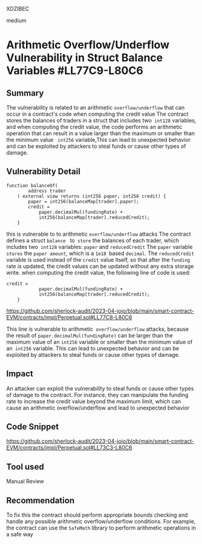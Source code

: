 XDZIBEC

medium

# Arithmetic Overflow/Underflow Vulnerability in Struct Balance Variables #LL77C9-L80C6

## Summary

The  vulnerability is related to an arithmetic `overflow/underflow` that can occur in a contract's code when computing the credit value
The contract stores the balances of traders in a struct that includes two` int128` variables, and when computing the credit value, the code performs an arithmetic operation that can result in a value larger than the maximum or smaller than the minimum value ` int256` variable,This can lead to unexpected behavior and can be exploited by attackers to steal funds or cause other types of damage.

## Vulnerability Detail


```solidity
function balanceOf(
        address trader
    ) external view returns (int256 paper, int256 credit) {
        paper = int256(balanceMap[trader].paper);
        credit =
            paper.decimalMul(fundingRate) +
            int256(balanceMap[trader].reducedCredit);
    }
```

this is vulnerable to to arithmetic `overflow/underflow` attacks
The contract defines a struct `balance ` to` store` the balances of each trader, which includes two` int128` variables: `paper` and `reducedCredit`
The `paper` variable `stores` the `paper amount`, which is a `1e18 `based `decimal`.
 The `reducedCredit` variable is used instead of the `credit` value itself, so that after the `funding `rate is updated, the credit values can be updated without any extra storage write.
when computing the credit value, the following line of code is used:

```solidity
credit =
            paper.decimalMul(fundingRate) +
            int256(balanceMap[trader].reducedCredit);
    }
```

https://github.com/sherlock-audit/2023-04-jojo/blob/main/smart-contract-EVM/contracts/impl/Perpetual.sol#LL77C8-L80C6

This line is vulnerable to arithmetic` overflow/underflow` attacks, because the result of `paper.decimalMul(fundingRate)` can be larger than the maximum value of an `int256` variable or smaller than the minimum value of an` int256` variable. This can lead to unexpected behavior and can be exploited by attackers to steal funds or cause other types of damage.

## Impact

An attacker can exploit the vulnerability to steal funds or cause other types of damage to the contract. For instance, they can manipulate the funding rate to increase the credit value beyond the maximum limit, which can cause an arithmetic overflow/underflow and lead to unexpected behavior

## Code Snippet

https://github.com/sherlock-audit/2023-04-jojo/blob/main/smart-contract-EVM/contracts/impl/Perpetual.sol#LL73C3-L80C6

## Tool used

Manual Review

## Recommendation

To fix this  the contract should perform appropriate bounds checking and handle any possible arithmetic overflow/underflow conditions. For example, the contract can use the `SafeMath` library to perform arithmetic operations in a safe way